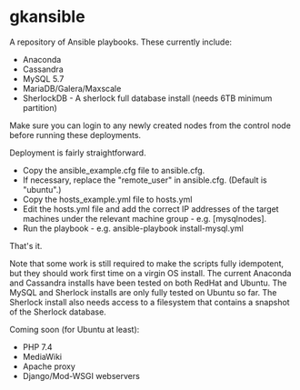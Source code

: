 # gkansible
A repository of Ansible playbooks. These currently include:

* Anaconda
* Cassandra
* MySQL 5.7
* MariaDB/Galera/Maxscale
* SherlockDB - A sherlock full database install (needs 6TB minimum partition)

Make sure you can login to any newly created nodes from the control node before running these deployments.

Deployment is fairly straightforward.

* Copy the ansible_example.cfg file to ansible.cfg.
* If necessary, replace the "remote_user" in ansible.cfg. (Default is "ubuntu".)
* Copy the hosts_example.yml file to hosts.yml
* Edit the hosts.yml file and add the correct IP addresses of the target machines under the relevant machine group - e.g. [mysqlnodes].
* Run the playbook - e.g. ansible-playbook install-mysql.yml

That's it.

Note that some work is still required to make the scripts fully idempotent, but they should work first time on a virgin OS install. The current Anaconda and Cassandra installs have been tested on both RedHat and Ubuntu. The MySQL and Sherlock installs are only fully tested on Ubuntu so far.  The Sherlock install also needs access to a filesystem that contains a snapshot of the Sherlock database.

Coming soon (for Ubuntu at least):

* PHP 7.4
* MediaWiki
* Apache proxy
* Django/Mod-WSGI webservers
